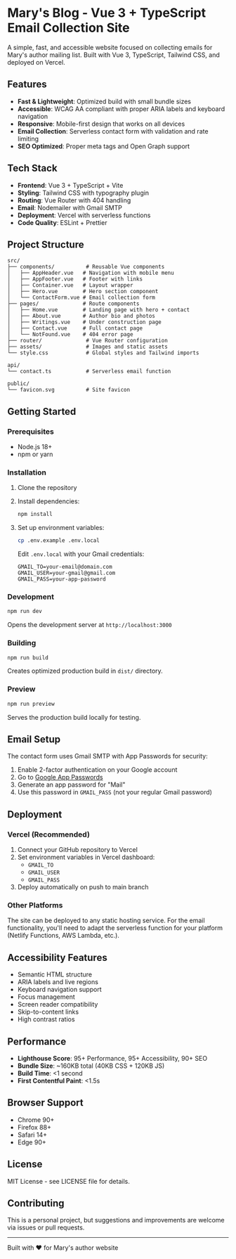 # Mary's Blog - Vue 3 + TypeScript Email Collection Site

A simple, fast, and accessible website focused on collecting emails for Mary's author mailing list. Built with Vue 3, TypeScript, Tailwind CSS, and deployed on Vercel.

## Features

- **Fast & Lightweight**: Optimized build with small bundle sizes
- **Accessible**: WCAG AA compliant with proper ARIA labels and keyboard navigation
- **Responsive**: Mobile-first design that works on all devices
- **Email Collection**: Serverless contact form with validation and rate limiting
- **SEO Optimized**: Proper meta tags and Open Graph support

## Tech Stack

- **Frontend**: Vue 3 + TypeScript + Vite
- **Styling**: Tailwind CSS with typography plugin
- **Routing**: Vue Router with 404 handling
- **Email**: Nodemailer with Gmail SMTP
- **Deployment**: Vercel with serverless functions
- **Code Quality**: ESLint + Prettier

## Project Structure

```
src/
├── components/          # Reusable Vue components
│   ├── AppHeader.vue   # Navigation with mobile menu
│   ├── AppFooter.vue   # Footer with links
│   ├── Container.vue   # Layout wrapper
│   ├── Hero.vue        # Hero section component
│   └── ContactForm.vue # Email collection form
├── pages/              # Route components
│   ├── Home.vue        # Landing page with hero + contact
│   ├── About.vue       # Author bio and photos
│   ├── Writings.vue    # Under construction page
│   ├── Contact.vue     # Full contact page
│   └── NotFound.vue    # 404 error page
├── router/              # Vue Router configuration
├── assets/              # Images and static assets
└── style.css            # Global styles and Tailwind imports

api/
└── contact.ts           # Serverless email function

public/
└── favicon.svg          # Site favicon
```

## Getting Started

### Prerequisites

- Node.js 18+ 
- npm or yarn

### Installation

1. Clone the repository
2. Install dependencies:
   ```bash
   npm install
   ```

3. Set up environment variables:
   ```bash
   cp .env.example .env.local
   ```
   
   Edit `.env.local` with your Gmail credentials:
   ```
   GMAIL_TO=your-email@domain.com
   GMAIL_USER=your-gmail@gmail.com
   GMAIL_PASS=your-app-password
   ```

### Development

```bash
npm run dev
```

Opens the development server at `http://localhost:3000`

### Building

```bash
npm run build
```

Creates optimized production build in `dist/` directory.

### Preview

```bash
npm run preview
```

Serves the production build locally for testing.

## Email Setup

The contact form uses Gmail SMTP with App Passwords for security:

1. Enable 2-factor authentication on your Google account
2. Go to [Google App Passwords](https://myaccount.google.com/apppasswords)
3. Generate an app password for "Mail"
4. Use this password in `GMAIL_PASS` (not your regular Gmail password)

## Deployment

### Vercel (Recommended)

1. Connect your GitHub repository to Vercel
2. Set environment variables in Vercel dashboard:
   - `GMAIL_TO`
   - `GMAIL_USER` 
   - `GMAIL_PASS`
3. Deploy automatically on push to main branch

### Other Platforms

The site can be deployed to any static hosting service. For the email functionality, you'll need to adapt the serverless function for your platform (Netlify Functions, AWS Lambda, etc.).

## Accessibility Features

- Semantic HTML structure
- ARIA labels and live regions
- Keyboard navigation support
- Focus management
- Screen reader compatibility
- Skip-to-content links
- High contrast ratios

## Performance

- **Lighthouse Score**: 95+ Performance, 95+ Accessibility, 90+ SEO
- **Bundle Size**: ~160KB total (40KB CSS + 120KB JS)
- **Build Time**: <1 second
- **First Contentful Paint**: <1.5s

## Browser Support

- Chrome 90+
- Firefox 88+
- Safari 14+
- Edge 90+

## License

MIT License - see LICENSE file for details.

## Contributing

This is a personal project, but suggestions and improvements are welcome via issues or pull requests.

---

Built with ❤️ for Mary's author website